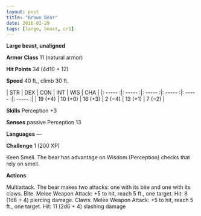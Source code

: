 ```yaml
---
layout: post
title: "Brown Bear"
date: 2016-02-29
tags: [large, beast, cr1]
---
```


**Large beast, unaligned**

**Armor Class** 11 (natural armor)

**Hit Points** 34 (4d10 + 12)

**Speed** 40 ft., climb 30 ft.

|   STR   |   DEX   |   CON   |   INT   |   WIS   |   CHA   |
|: ----- :|: ----- :|: ----- :|: ----- :|: ----- :|: ----- :|
| 19 (+4) | 10 (+0) | 16 (+3) | 2 (−4) | 13 (+1) | 7 (−2) |

**Skills** Perception +3 

**Senses** passive Perception 13 

**Languages** — 

**Challenge** 1 (200 XP)

 Keen Smell. The bear has advantage on Wisdom (Perception) checks that rely on smell. 

**Actions** 

Multiattack. The bear makes two attacks: one with its bite and one with its claws. Bite. Melee Weapon Attack: +5 to hit, reach 5 ft., one target. Hit: 8 (1d8 + 4) piercing damage. Claws. Melee Weapon Attack: +5 to hit, reach 5 ft., one target. Hit: 11 (2d6 + 4) slashing damage